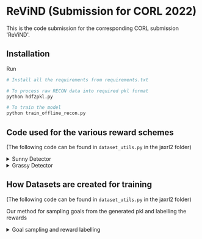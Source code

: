 # ReViND (Submission for CORL 2022)

This is the code submission for the corresponding CORL submission 'ReViND'.

## Installation

Run
```bash
# Install all the requirements from requirements.txt

# To process raw RECON data into required pkl format
python hdf2pkl.py

# To train the model
python train_offline_recon.py
```

## Code used for the various reward schemes ##

(The following code can be found in `dataset_utils.py` in the jaxrl2 folder)

<details><summary> Sunny Detector </summary>
<p>

**Description:** Assigns a float representing how "sunny" an image is based on the bottom middle third of the image. To allow for this, we first convert the image from RGB to HSV. We then check which pixels are in a certain _value_ range.

```python
def sunny_detector(img):
    low_val = np.array([0, 0, 100])
    high_val = np.array([255, 255, 255])
    img_hsv = cv2.cvtColor(img, cv2.COLOR_RGB2HSV)
    img_sunny = cv2.inRange(img_hsv, low_val, high_val)
    # make top half of img_sunny 0
    img_sunny[:int(img_sunny.shape[0] * 2. / 3), :] = 0

    # make left third of img_sunny 0
    img_sunny[:, :int(img_sunny.shape[1] * 1. / 3)] = 0
    # make right third of img_sunny 0
    img_sunny[:, int(img_sunny.shape[1] * 2. / 3):] = 0

    mask = img_sunny > 0
    # create new image with img_sunny and img
    img_out = np.zeros(img.shape, dtype=np.uint8)
    img_out[:, :] = img[:, :]
    for i in range(3):
        img_out[mask, i] = img_sunny[mask]
    # return true if number of non zero mask elements greater than half
    pred = np.sum(mask) > int(mask.size / 27.)
    return float(pred)
```

</p>
</details>


<details><summary> Grassy Detector </summary>
<p>

**Description:** Assigns a float representing how "grassy" an image is based on the bottom middle third of the image. To allow for this, we first convert the image from RGB to HSV. We then check which pixels are in a certain _hue_ range.

```python
def grass_detector(img):
    low_val = np.array([28, 50, 0])
    high_val = np.array([86, 255, 255])
    img_hsv = cv2.cvtColor(img, cv2.COLOR_RGB2HSV)
    img_grass = cv2.inRange(img_hsv, low_val, high_val)
    # make top half of img_grass 0
    img_grass[:int(img_grass.shape[0] * 2. / 3), :] = 0

    # make left third of img_grass 0
    img_grass[:, :int(img_grass.shape[1] * 1. / 3)] = 0
    # make right third of img_grass 0
    img_grass[:, int(img_grass.shape[1] * 2. / 3):] = 0

    mask = img_grass > 0
    # create new image with img_grass and img
    img_out = np.zeros(img.shape, dtype=np.uint8)
    img_out[:, :] = img[:, :]
    img_out[mask, 1] = img_grass[mask]
    # return true if number of non zero mask elements greater than half
    pred = np.sum(mask) > int(mask.size / 27.)
    return float(pred)
```
</p>
</details>

## How Datasets are created for training ##

(The following code can be found in `dataset_utils.py` in the jaxrl2 folder)


Our method for sampling goals from the generated pkl and labelling the rewards

<details><summary> Goal sampling and reward labelling </summary>
<p>

```python
for i in indx:
    if self.dones_float[i] == 1:
        r = 0
        currobs.append(self.observations[i])
        nextobs.append(self.next_observations[i])
        reward.append(r)
        mask.append(0)

    else:
        traji = self.traj_index[i]
        traj = self.trajs[traji[0]][0]

        rot = self.trajs[traji[0]][1][traji[1]]
        nextrot = self.trajs[traji[0]][1][traji[1] + 1]

        end = min(
            len(traj) - 3,
            random.randint(traji[1] + 10, traji[1] + 50))

        if end == traji[1] + 1:
            mask.append(0)
        else:
            mask.append(1)

        goalpt = traj[end]
        currpt = traj[traji[1]]
        nextpt = traj[traji[1] + 1]

        r = -1 + (0.75 *
                  sunny_detector(self.image_observations[i]))
        currpolar = euc2polar(currpt, goalpt, rot)
        nextpolar = euc2polar(nextpt, goalpt, nextrot)

        currobs.append(np.array(currpolar))
        nextobs.append(np.array(nextpolar))
        reward.append(r)
```
</p>
</details>





